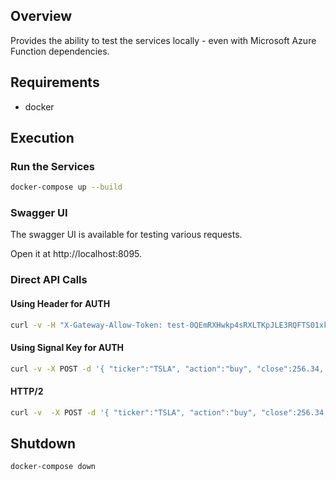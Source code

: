 ## Overview

Provides the ability to test the services locally - even with Microsoft Azure Function dependencies. 

## Requirements

* docker

## Execution

### Run the Services
```bash
docker-compose up --build
```

### Swagger UI 

The swagger UI is available for testing various requests. 

Open it at http://localhost:8095.

### Direct API Calls

#### Using Header for AUTH
```bash
curl -v -H "X-Gateway-Allow-Token: test-0QEmRXHwkp4sRXLTKpJLE3RQFTS01xk8" -X POST -d '{ "ticker":"TSLA", "action":"buy", "close":256.34, "contracts":1 }' http://localhost:8080/api/gateway
```

#### Using Signal Key for AUTH
```bash
curl -v -X POST -d '{ "ticker":"TSLA", "action":"buy", "close":256.34, "contracts":1, "key":"test-0QEmRXHwkp4sRXLTKpJLE3RQFTS01xk8" }' http://localhost:8080/api/gateway
```

#### HTTP/2
```bash
curl -v  -X POST -d '{ "ticker":"TSLA", "action":"buy", "close":256.34, "contracts":1, "key":"test-0QEmRXHwkp4sRXLTKpJLE3RQFTS01xk8", "notes":"N/A" }' --http2 http://localhost:8080/api/gateway
```

## Shutdown

```bash
docker-compose down
```
